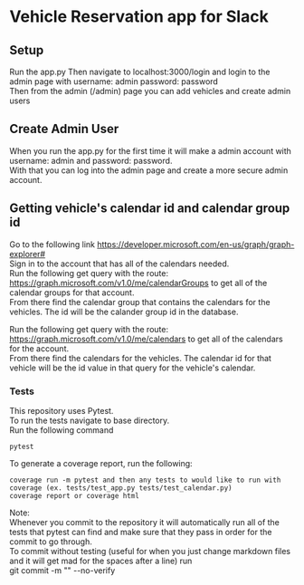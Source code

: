 # Vehicle Reservation app for Slack

## Setup  
Run the app.py
Then navigate to localhost:3000/login and login to the admin page with username: admin password: password  
Then from the admin (/admin) page you can add vehicles and create admin users    

## Create Admin User  
When you run the app.py for the first time it will make a admin account with username: admin and password: password.  
With that you can log into the admin page and create a more secure admin account.  

## Getting vehicle's calendar id and calendar group id  
Go to the following link https://developer.microsoft.com/en-us/graph/graph-explorer#  
Sign in to the account that has all of the calendars needed.  
Run the following get query with the route: https://graph.microsoft.com/v1.0/me/calendarGroups to get all of the calendar groups for that account.  
From there find the calendar group that contains the calendars for the vehicles. The id will be the calander group id in the database.  
  
Run the following get query with the route: https://graph.microsoft.com/v1.0/me/calendars to get all of the calendars for the account.  
From there find the calendars for the vehicles. The calendar id for that vehicle will be the id value in that query for the vehicle's calendar.  
### Tests  
This repository uses Pytest.  
To run the tests navigate to base directory.  
Run the following command
```
pytest
```
To generate a coverage report, run the following:  
```
coverage run -m pytest and then any tests to would like to run with coverage (ex. tests/test_app.py tests/test_calendar.py)  
coverage report or coverage html
```
Note:  
Whenever you commit to the repository it will automatically run all of the tests that pytest can find and make sure that they pass in order for the commit to go through.  
To commit without testing (useful for when you just change markdown files and it will get mad for the spaces after a line) run  
git commit -m "" --no-verify
